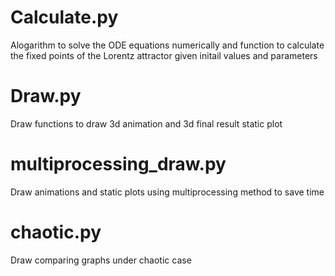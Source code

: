 # Calculate.py
Alogarithm to solve the ODE equations numerically and function to calculate the fixed points of the Lorentz attractor given initail values and parameters

# Draw.py
Draw functions to draw 3d animation and 3d final result static plot

# multiprocessing_draw.py
Draw animations and static plots using multiprocessing method to save time

# chaotic.py
Draw comparing graphs under chaotic case